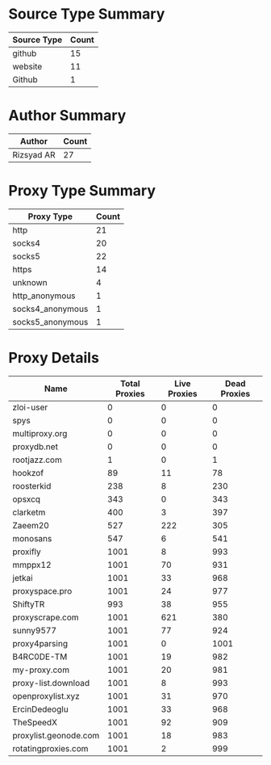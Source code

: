 # Source Type Summary

| Source Type | Count |
|-------------|-------|
| github | 15 |
| website | 11 |
| Github | 1 |


# Author Summary

| Author | Count |
|--------|-------|
| Rizsyad AR | 27 |


# Proxy Type Summary

| Proxy Type | Count |
|------------|-------|
| http | 21 |
| socks4 | 20 |
| socks5 | 22 |
| https | 14 |
| unknown | 4 |
| http_anonymous | 1 |
| socks4_anonymous | 1 |
| socks5_anonymous | 1 |


# Proxy Details

| Name | Total Proxies | Live Proxies | Dead Proxies |
|------|---------------|--------------|---------------|
| zloi-user | 0 | 0 | 0 |
| spys | 0 | 0 | 0 |
| multiproxy.org | 0 | 0 | 0 |
| proxydb.net | 0 | 0 | 0 |
| rootjazz.com | 1 | 0 | 1 |
| hookzof | 89 | 11 | 78 |
| roosterkid | 238 | 8 | 230 |
| opsxcq | 343 | 0 | 343 |
| clarketm | 400 | 3 | 397 |
| Zaeem20 | 527 | 222 | 305 |
| monosans | 547 | 6 | 541 |
| proxifly | 1001 | 8 | 993 |
| mmppx12 | 1001 | 70 | 931 |
| jetkai | 1001 | 33 | 968 |
| proxyspace.pro | 1001 | 24 | 977 |
| ShiftyTR | 993 | 38 | 955 |
| proxyscrape.com | 1001 | 621 | 380 |
| sunny9577 | 1001 | 77 | 924 |
| proxy4parsing | 1001 | 0 | 1001 |
| B4RC0DE-TM | 1001 | 19 | 982 |
| my-proxy.com | 1001 | 20 | 981 |
| proxy-list.download | 1001 | 8 | 993 |
| openproxylist.xyz | 1001 | 31 | 970 |
| ErcinDedeoglu | 1001 | 33 | 968 |
| TheSpeedX | 1001 | 92 | 909 |
| proxylist.geonode.com | 1001 | 18 | 983 |
| rotatingproxies.com | 1001 | 2 | 999 |
